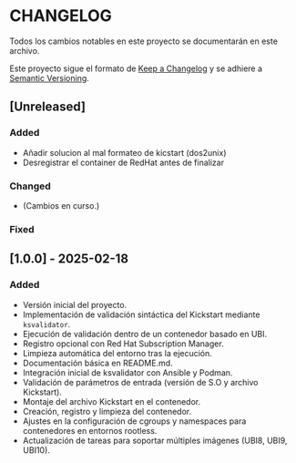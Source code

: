 # CHANGELOG

Todos los cambios notables en este proyecto se documentarán en este archivo.

Este proyecto sigue el formato de [Keep a Changelog](https://keepachangelog.com/en/1.0.0/) y se adhiere a [Semantic Versioning](https://semver.org/spec/v2.0.0.html).

## [Unreleased]
### Added
- Añadir solucion al mal formateo de kicstart (dos2unix)
- Desregistrar el container de RedHat antes de finalizar

### Changed
- (Cambios en curso.)

### Fixed


## [1.0.0] - 2025-02-18
### Added
- Versión inicial del proyecto.
- Implementación de validación sintáctica del Kickstart mediante `ksvalidator`.
- Ejecución de validación dentro de un contenedor basado en UBI.
- Registro opcional con Red Hat Subscription Manager.
- Limpieza automática del entorno tras la ejecución.
- Documentación básica en README.md.
- Integración inicial de ksvalidator con Ansible y Podman.
- Validación de parámetros de entrada (versión de S.O y archivo Kickstart).
- Montaje del archivo Kickstart en el contenedor.
- Creación, registro y limpieza del contenedor.
- Ajustes en la configuración de cgroups y namespaces para contenedores en entornos rootless.
- Actualización de tareas para soportar múltiples imágenes (UBI8, UBI9, UBI10).
